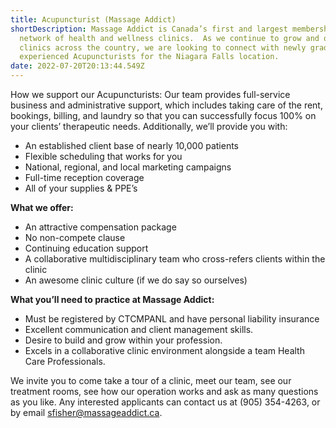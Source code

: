 ```yaml
---
title: Acupuncturist (Massage Addict)
shortDescription: Massage Addict is Canada’s first and largest membership-based
  network of health and wellness clinics.  As we continue to grow and open new
  clinics across the country, we are looking to connect with newly graduated and
  experienced Acupuncturists for the Niagara Falls location.
date: 2022-07-20T20:13:44.549Z
---
```

How we support our Acupuncturists:  Our team provides full-service business and administrative support, which includes taking care of the rent, bookings, billing, and laundry so that you can successfully focus 100% on your clients’ therapeutic needs.  Additionally, we’ll provide you with: 

* An established client base of nearly 10,000 patients
* Flexible scheduling that works for you
* National, regional, and local marketing campaigns
* Full-time reception coverage
* All of your supplies & PPE’s




**What we offer:**

* An attractive compensation package
* No non-compete clause
* Continuing education support
* A collaborative multidisciplinary team who cross-refers clients within the clinic
* An awesome clinic culture (if we do say so ourselves)





**What you’ll need to practice at Massage Addict:**

* Must be registered by CTCMPANL and have personal liability insurance
* Excellent communication and client management skills.
* Desire to build and grow within your profession.
* Excels in a collaborative clinic environment alongside a team Health Care Professionals.




We invite you to come take a tour of a clinic, meet our team, see our treatment rooms, see how our operation works and ask as many questions as you like. Any interested applicants can contact us at (905) 354-4263, or by email sfisher@massageaddict.ca.